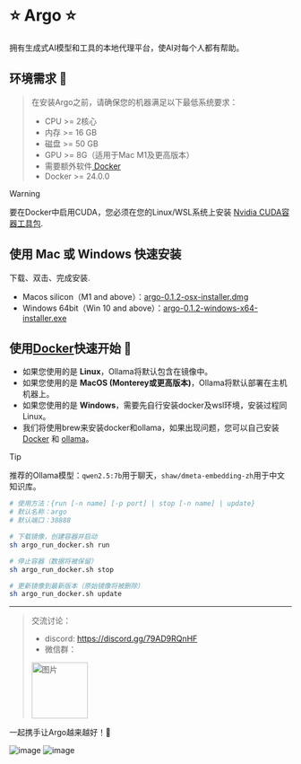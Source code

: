 # ⭐ Argo ⭐

拥有生成式AI模型和工具的本地代理平台，使AI对每个人都有帮助。

## 环境需求 🐳

> 在安装Argo之前，请确保您的机器满足以下最低系统要求：
>
>- CPU >= 2核心
>- 内存 >= 16 GB
>- 磁盘 >= 50 GB
>- GPU >= 8G（适用于Mac M1及更高版本）
>- 需要额外软件[ Docker](https://www.docker.com/)
>- Docker >= 24.0.0

> [!WARNING]
> 要在Docker中启用CUDA，您必须在您的Linux/WSL系统上安装
> [Nvidia CUDA容器工具包](https://docs.nvidia.com/dgx/nvidia-container-runtime-upgrade/).

## 使用 Mac 或 Windows 快速安装
下载、双击、完成安装.
- Macos silicon（M1 and above）：[argo-0.1.2-osx-installer.dmg](https://github.com/xark-argo/argo/releases/download/v0.1.2/argo-0.1.2-osx-installer.dmg)
- Windows 64bit（Win 10 and above）：[argo-0.1.2-windows-x64-installer.exe](https://github.com/xark-argo/argo/releases/download/v0.1.2/argo-0.1.2-windows-x64-installer.exe)

## 使用[Docker](https://www.docker.com/)快速开始 🐳

- 如果您使用的是 **Linux**，Ollama将默认包含在镜像中。
- 如果您使用的是 **MacOS (Monterey或更高版本)**，Ollama将默认部署在主机机器上。
- 如果您使用的是 **Windows**，需要先自行安装docker及wsl环境，安装过程同Linux。
- 我们将使用brew来安装docker和ollama，如果出现问题，您可以自己安装[ Docker](https://www.docker.com/) 和 [ollama](https://ollama.com/download)。

> [!TIP]
> 推荐的Ollama模型：`qwen2.5:7b`用于聊天，`shaw/dmeta-embedding-zh`用于中文知识库。

  ```bash
  # 使用方法：{run [-n name] [-p port] | stop [-n name] | update}
  # 默认名称：argo
  # 默认端口：38888
  
  # 下载镜像，创建容器并启动
  sh argo_run_docker.sh run
  
  # 停止容器（数据将被保留）
  sh argo_run_docker.sh stop
  
  # 更新镜像到最新版本（原始镜像将被删除）
  sh argo_run_docker.sh update
  ```


---
> 交流讨论：
>- discord: https://discord.gg/79AD9RQnHF
>- 微信群：
>  <img src="https://github.com/user-attachments/assets/244c910e-cbf0-45d8-a470-037bda2d94cb" alt="图片" style="width:100px;height:100px;">

一起携手让Argo越来越好！💪

![image](https://github.com/user-attachments/assets/25825314-3b5d-4223-8c9d-7f11dc64a09d)
![image](https://github.com/user-attachments/assets/5163b6d0-9efa-44a4-b279-aede82bac42b)

